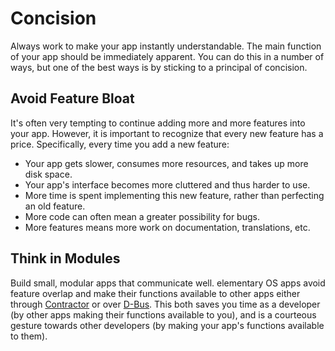 # Concision

Always work to make your app instantly understandable. The main function of your app should be immediately apparent. You can do this in a number of ways, but one of the best ways is by sticking to a principal of concision.

## Avoid Feature Bloat

It's often very tempting to continue adding more and more features into your app. However, it is important to recognize that every new feature has a price. Specifically, every time you add a new feature:

* Your app gets slower, consumes more resources, and takes up more disk space.
* Your app's interface becomes more cluttered and thus harder to use.
* More time is spent implementing this new feature, rather than perfecting an old feature.
* More code can often mean a greater possibility for bugs.
* More features means more work on documentation, translations, etc.

## Think in Modules

Build small, modular apps that communicate well. elementary OS apps avoid feature overlap and make their functions available to other apps either through [Contractor](../desktop-integration/#contractor) or over [D-Bus](https://www.freedesktop.org/wiki/Software/dbus/). This both saves you time as a developer \(by other apps making their functions available to you\), and is a courteous gesture towards other developers \(by making your app's functions available to them\).

